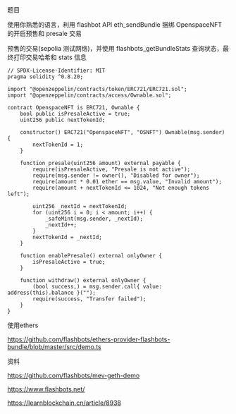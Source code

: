 
题目

使⽤你熟悉的语⾔，利⽤ flashbot API eth_sendBundle 捆绑 OpenspaceNFT 的开启预售和 presale 交易

预售的交易(sepolia 测试⽹络)，并使⽤ flashbots_getBundleStats 查询状态，最终打印交易哈希和 stats 信息


```solidity
// SPDX-License-Identifier: MIT
pragma solidity ^0.8.20;

import "@openzeppelin/contracts/token/ERC721/ERC721.sol";
import "@openzeppelin/contracts/access/Ownable.sol";

contract OpenspaceNFT is ERC721, Ownable {
    bool public isPresaleActive = true;
    uint256 public nextTokenId;

    constructor() ERC721("OpenspaceNFT", "OSNFT") Ownable(msg.sender) {
        nextTokenId = 1;
    }

    function presale(uint256 amount) external payable {
        require(isPresaleActive, "Presale is not active");
        require(msg.sender != owner(), "Disabled for owner");
        require(amount * 0.01 ether == msg.value, "Invalid amount");
        require(amount + nextTokenId <= 1024, "Not enough tokens left");

        uint256 _nextId = nextTokenId;
        for (uint256 i = 0; i < amount; i++) {
            _safeMint(msg.sender, _nextId);
            _nextId++;
        }
        nextTokenId = _nextId;
    }

    function enablePresale() external onlyOwner {
        isPresaleActive = true;
    }

    function withdraw() external onlyOwner {
        (bool success,) = msg.sender.call{ value: address(this).balance }("");
        require(success, "Transfer failed");
    }
}
```

使用ethers

https://github.com/flashbots/ethers-provider-flashbots-bundle/blob/master/src/demo.ts

资料

https://github.com/flashbots/mev-geth-demo

https://www.flashbots.net/

https://learnblockchain.cn/article/8938
